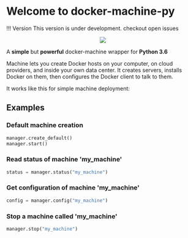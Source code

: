 # Welcome to docker-machine-py

!!! Version
    This version is under development. checkout open issues


<p align="center">
  <img src="https://camo.githubusercontent.com/439d0ad6ea1a65694cfc66c537b6b22e1ae1fd01/68747470733a2f2f646f63732e646f636b65722e636f6d2f6d616368696e652f696d672f6c6f676f2e706e67"/>
</p>

A **simple** but **powerful** docker-machine wrapper for **Python 3.6**

Machine lets you create Docker hosts on your computer, on cloud providers, and inside your own data center. It creates servers, installs Docker on them, then configures the Docker client to talk to them.

It works like this for simple machine deployment:

## Examples

### Default machine creation

```python
manager.create_default()
manager.start()
```

### Read status of machine 'my_machine'

```python
status = manager.status("my_machine")
```

### Get configuration of machine 'my_machine'

```python
config = manager.config("my_machine")
```

### Stop a machine called 'my_machine'

```python
manager.stop("my_machine")
```